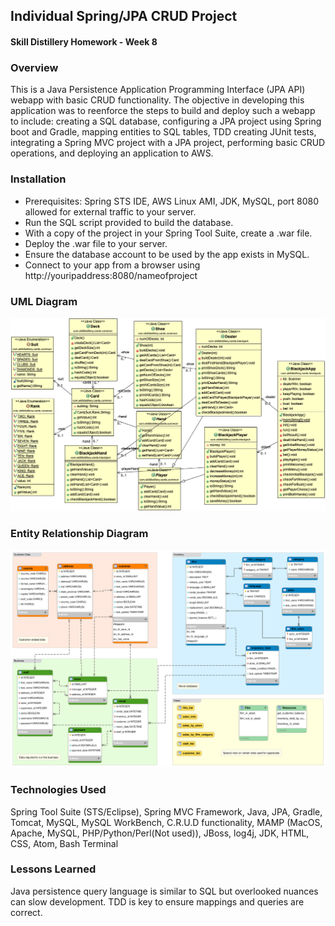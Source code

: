## Individual Spring/JPA CRUD Project
#### Skill Distillery Homework - Week 8

### Overview

This is a Java Persistence Application Programming Interface (JPA API) webapp with basic CRUD functionality. The objective in developing this application was to reenforce the steps to build and deploy such a webapp to include: creating a SQL database, configuring a JPA project using Spring boot and Gradle, mapping entities to SQL tables, TDD creating JUnit tests, integrating a Spring MVC project with a JPA project, performing basic CRUD operations, and deploying an application to AWS.

### Installation
* Prerequisites: Spring STS IDE, AWS Linux AMI, JDK, MySQL, port 8080 allowed for external traffic to your server.
* Run the SQL script provided to build the database.
* With a copy of the project in your Spring Tool Suite, create a .war file.
* Deploy the .war file to your server.
* Ensure the database account to be used by the app exists in MySQL.
* Connect to your app from a browser using http://youripaddress:8080/nameofproject

### UML Diagram

![UML Diagram](https://github.com/robrides/BlackjackProject/blob/master/BlackjackUML.png)

### Entity Relationship Diagram
![ERD](https://github.com/alfarog1/SpringMVCFilmCRUD/blob/master/FilmSiteERDiagram.png)

### Technologies Used
Spring Tool Suite (STS/Eclipse), Spring MVC Framework, Java, JPA, Gradle, Tomcat, MySQL, MySQL WorkBench, C.R.U.D functionality, MAMP (MacOS, Apache, MySQL, PHP/Python/Perl(Not used)), JBoss, log4j, JDK, HTML, CSS, Atom, Bash Terminal

### Lessons Learned

Java persistence query language is similar to SQL but overlooked nuances can slow development. TDD is key to ensure mappings and queries are correct.
